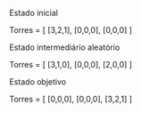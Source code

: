 Estado inicial

Torres = [
    [3,2,1],
    [0,0,0],
    [0,0,0]
]


Estado intermediário aleatório

Torres = [
    [3,1,0],
    [0,0,0],
    [2,0,0]
]


Estado objetivo

Torres = [
    [0,0,0],
    [0,0,0],
    [3,2,1]
]